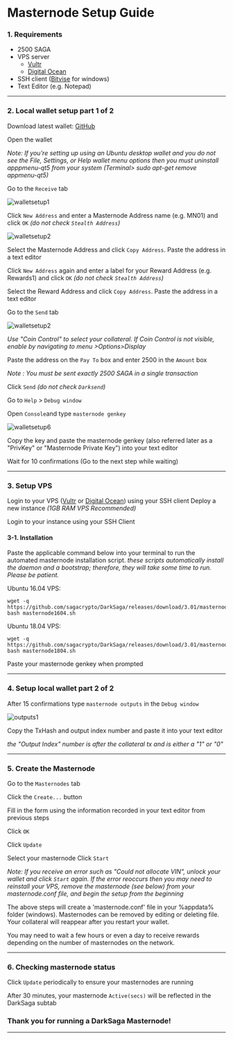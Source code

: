 # Masternode Setup Guide

### 1. Requirements
* 2500 SAGA  
* VPS server
	* [Vultr](https://www.vultr.com/?ref=7684542)
	* [Digital Ocean](https://m.do.co/c/917baa6de4c8)
* SSH client ([Bitvise](https://www.bitvise.com/) for windows)
* Text Editor (e.g. Notepad)
___
### 2. Local wallet setup part 1 of 2  
Download latest wallet: [GitHub](https://github.com/sagacrypto/DarkSaga/releases)  

Open the wallet

 *Note: If you're setting up using an Ubuntu desktop wallet and you do not see the File, Settings, or Help wallet menu options then you must uninstall apppmenu-qt5 from your system (Terminal> sudo apt-get remove appmenu-qt5)*

Go to the `Receive` tab

![walletsetup1](https://raw.githubusercontent.com/sagacrypto/DarkSaga/master/images%20and%20docs/Receive.PNG	)

Click `New Address` and enter a Masternode Address name (e.g. MN01) and click `OK` *(do not check `Stealth Address`)*  

![walletsetup2](https://raw.githubusercontent.com/sagacrypto/DarkSaga/master/images%20and%20docs/New%20Address.png)

Select the Masternode Address and click `Copy Address`. Paste the address in a text editor  

Click `New Address` again and enter a label for your Reward Address (e.g. Rewards1) and click `OK` *(do not check `Stealth Address`)*  

Select the Reward Address and click `Copy Address`. Paste the address in a text editor

Go to the `Send` tab

![walletsetup2](https://raw.githubusercontent.com/sagacrypto/DarkSaga/master/images%20and%20docs/Send.png)

*Use "Coin Control" to select your collateral. If Coin Control is not visible, enable by navigating to menu >Options>Display*

Paste the address on the `Pay To` box and enter 2500 in the `Amount` box  

*Note : You must be sent exactly 2500 SAGA in a single transaction*  

Click `Send` *(do not check `Darksend`)*

Go to `Help` > `Debug window`  

Open `Console`and type `masternode genkey`

![walletsetup6](https://raw.githubusercontent.com/sagacrypto/DarkSaga/master/images%20and%20docs/genkey.PNG)

Copy the key and paste the masternode genkey (also referred later as a "PrivKey" or "Masternode Private Key") into your text editor  

Wait for 10 confirmations (Go to the next step while waiting)
___
### 3. Setup VPS   
Login to your VPS ([Vultr](https://www.vultr.com/?ref=7684542) or [Digital Ocean](https://m.do.co/c/917baa6de4c8)) using your SSH client
Deploy a new instance *(1GB RAM  VPS Recommended)*

Login to your instance using your SSH Client

#### 3-1. Installation  

Paste the applicable command below into your terminal to run the automated masternode installation script.
*these scripts automatically install the daemon and a bootstrap; therefore, they will take some time to run. Please be patient.*

Ubuntu 16.04 VPS:
```
wget -q https://github.com/sagacrypto/DarkSaga/releases/download/3.01/masternode1604.sh
bash masternode1604.sh
```  

Ubuntu 18.04 VPS:
```
wget -q https://github.com/sagacrypto/DarkSaga/releases/download/3.01/masternode1804.sh
bash masternode1804.sh
```  
Paste your masternode genkey when prompted
___
### 4. Setup local wallet part 2 of 2  

After 15 confirmations type `masternode outputs` in the `Debug window`

![outputs1](https://raw.githubusercontent.com/sagacrypto/DarkSaga/master/images%20and%20docs/genkey.PNG)  

Copy the TxHash and output index number and paste it into your text editor

*the "Output Index" number is after the collateral tx and is either a "1" or "0"*
___
### 5. Create the Masternode  
Go to the `Masternodes` tab

Click the `Create...` button

Fill in the form using the information recorded in your text editor from previous steps

Click `OK`  

Click `Update`  

Select your masternode
Click `Start`  

*Note: If you receive an error such as "Could not allocate VIN", unlock your wallet and click `Start` again.*
*If the error reoccurs then you may need to reinstall your VPS, remove the masternode (see below) from your masternode.conf file, and begin the setup from the beginning*

The above steps will create a 'masternode.conf' file in your %appdata% folder (windows).
Masternodes can be removed by editing or deleting file. Your collateral will reappear after you restart your wallet.

You may need to wait a few hours or even a day to receive rewards depending on the number of masternodes on the network.
___
### 6. Checking masternode status  
Click `Update` periodically to ensure your masternodes are running

After 30 minutes, your masternode `Active(secs)` will be reflected in the DarkSaga subtab

### Thank you for running a DarkSaga Masternode!
___
